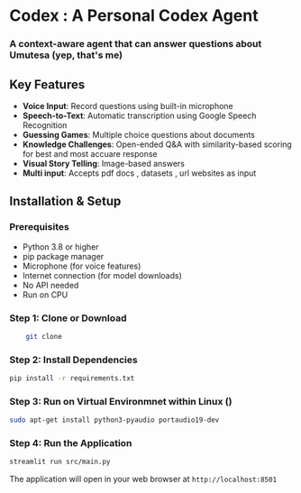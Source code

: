 # Codex : A Personal Codex Agent 

### A context-aware agent that can answer questions about Umutesa (yep, that's me) 
## Key Features

- **Voice Input**: Record questions using built-in microphone
- **Speech-to-Text**: Automatic transcription using Google Speech Recognition
- **Guessing Games**: Multiple choice questions about documents
- **Knowledge Challenges**: Open-ended Q&A with similarity-based scoring for best and most accuare response
- **Visual Story Telling**: Image-based answers
- **Multi input**: Accepts pdf docs , datasets , url websites as input

##  Installation & Setup

### Prerequisites
- Python 3.8 or higher
- pip package manager
- Microphone (for voice features)
- Internet connection (for model downloads)
- No API needed
- Run on CPU

### Step 1: Clone or Download
```bash
    git clone 
```

### Step 2: Install Dependencies
```bash
pip install -r requirements.txt
```

### Step 3: Run on Virtual Environmnet within Linux ()

```bash
sudo apt-get install python3-pyaudio portaudio19-dev
```

### Step 4: Run the Application
```bash
streamlit run src/main.py
```

The application will open in your web browser at `http://localhost:8501`



